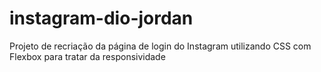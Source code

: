 # instagram-dio-jordan
Projeto de recriação da página de login do Instagram utilizando CSS com Flexbox para tratar da responsividade

